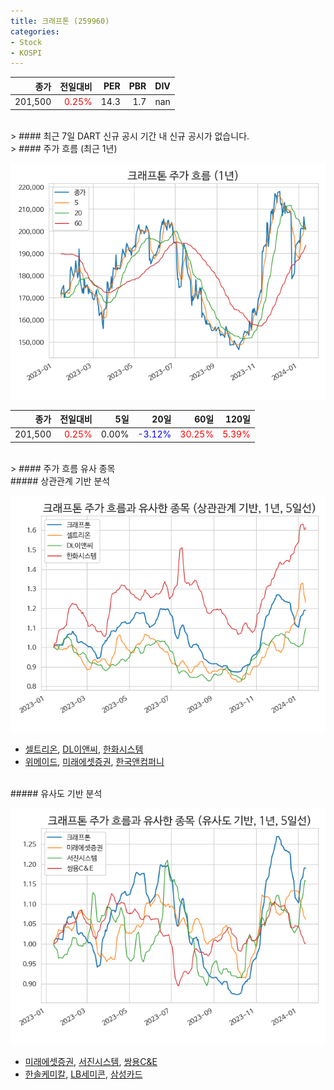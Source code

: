 ```yaml
---
title: 크래프톤 (259960)
categories:
- Stock
- KOSPI
---
```


|종가|전일대비|PER|PBR|DIV|
|---:|-------:|--:|--:|--:|
|201,500|<span style="color: red">0.25%</span>|14.3|1.7|nan|

<!-- more -->

<br>
> #### 최근 7일 DART 신규 공시
기간 내 신규 공시가 없습니다.

<br>
> #### 주가 흐름 (최근 1년)

![259960](/assets/images/stock/259960.png)

|종가|전일대비|5일|20일|60일|120일|
|---:|-------:|--:|---:|---:|----:|
|201,500|<span style="color: red">0.25%</span>|0.00%|<span style="color: blue">-3.12%</span>|<span style="color: red">30.25%</span>|<span style="color: red">5.39%</span>|

<br>
> #### 주가 흐름 유사 종목

<br>
##### 상관관계 기반 분석

![259960](/assets/images/stock/259960_corr.png)
- [셀트리온](/068270/), [DL이앤씨](/375500/), [한화시스템](/272210/)
- [위메이드](/112040/), [미래에셋증권](/006800/), [한국앤컴퍼니](/000240/)

<br>
##### 유사도 기반 분석

![259960](/assets/images/stock/259960_sim.png)
- [미래에셋증권](/006800/), [서진시스템](/178320/), [쌍용C&E](/003410/)
- [한솔케미칼](/014680/), [LB세미콘](/061970/), [삼성카드](/029780/)